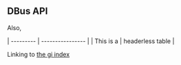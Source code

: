 ## DBus API

Also,

| --------- | ---------------- |
| This is a | headerless table |

Linking to [the gi index](gi-index)
